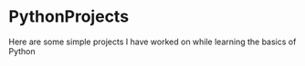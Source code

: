 # PythonProjects
Here are some simple projects I have worked on while learning the basics of Python
